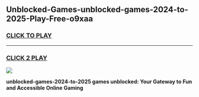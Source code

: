 
## Unblocked-Games-unblocked-games-2024-to-2025-Play-Free-o9xaa
<h3>
<a href="https://premium76.site?title=unblocked-games-2024-to-2025&ref=17A">CLICK TO PLAY</a></h3>
<hr>

<h3>
<a href="https://premium76.site?title=unblocked-games-2024-to-2025&ref=17A">CLICK 2 PLAY</a>
  
</h3>

<a href="https://premium76.site?title=unblocked-games-2024-to-2025&ref=17A"><img src="https://clearcache.store/games.png"></a>


**unblocked-games-2024-to-2025 games unblocked: Your Gateway to Fun and Accessible Online Gaming**
